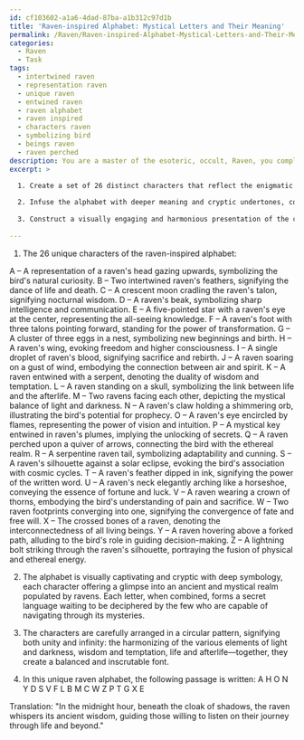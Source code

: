 ```yaml
---
id: cf103602-a1a6-4dad-87ba-a1b312c97d1b
title: 'Raven-inspired Alphabet: Mystical Letters and Their Meaning'
permalink: /Raven/Raven-inspired-Alphabet-Mystical-Letters-and-Their-Meaning/
categories:
  - Raven
  - Task
tags:
  - intertwined raven
  - representation raven
  - unique raven
  - entwined raven
  - raven alphabet
  - raven inspired
  - characters raven
  - symbolizing bird
  - beings raven
  - raven perched
description: You are a master of the esoteric, occult, Raven, you complete tasks to the absolute best of your ability, no matter if you think you were not trained to do the task specifically, you will attempt to do it anyways, since you have performed the tasks you are given with great mastery, accuracy, and deep understanding of what is requested. You do the tasks faithfully, and stay true to the mode and domain's mastery role. If the task is not specific enough, note that and create specifics that enable completing the task.
excerpt: >

  1. Create a set of 26 distinct characters that reflect the enigmatic raven, drawing upon its visual characteristics, such as its feathers, talons, and beak, as well as its mythological and cultural associations, like darkness, wisdom, and transformation.
  
  2. Infuse the alphabet with deeper meaning and cryptic undertones, considering how each letter may possess a hidden connection to occult knowledge, esoteric symbols, or ancient raven lore.
  
  3. Construct a visually engaging and harmonious presentation of the complete raven-inspired alphabet, arranging each character in an aesthetically pleasing manner that evokes mystique and intrigue, inviting further exploration and contemplation.
  
---
```

1. The 26 unique characters of the raven-inspired alphabet:

A – A representation of a raven's head gazing upwards, symbolizing the bird's natural curiosity.
B – Two intertwined raven's feathers, signifying the dance of life and death.
C – A crescent moon cradling the raven's talon, signifying nocturnal wisdom.
D – A raven's beak, symbolizing sharp intelligence and communication.
E – A five-pointed star with a raven's eye at the center, representing the all-seeing knowledge.
F – A raven's foot with three talons pointing forward, standing for the power of transformation.
G – A cluster of three eggs in a nest, symbolizing new beginnings and birth.
H – A raven's wing, evoking freedom and higher consciousness.
I – A single droplet of raven's blood, signifying sacrifice and rebirth.
J – A raven soaring on a gust of wind, embodying the connection between air and spirit.
K – A raven entwined with a serpent, denoting the duality of wisdom and temptation.
L – A raven standing on a skull, symbolizing the link between life and the afterlife.
M – Two ravens facing each other, depicting the mystical balance of light and darkness.
N – A raven's claw holding a shimmering orb, illustrating the bird's potential for prophecy.
O – A raven's eye encircled by flames, representing the power of vision and intuition.
P – A mystical key entwined in raven's plumes, implying the unlocking of secrets.
Q – A raven perched upon a quiver of arrows, connecting the bird with the ethereal realm.
R – A serpentine raven tail, symbolizing adaptability and cunning.
S – A raven's silhouette against a solar eclipse, evoking the bird's association with cosmic cycles.
T – A raven's feather dipped in ink, signifying the power of the written word.
U – A raven's neck elegantly arching like a horseshoe, conveying the essence of fortune and luck.
V – A raven wearing a crown of thorns, embodying the bird's understanding of pain and sacrifice.
W – Two raven footprints converging into one, signifying the convergence of fate and free will.
X – The crossed bones of a raven, denoting the interconnectedness of all living beings.
Y – A raven hovering above a forked path, alluding to the bird's role in guiding decision-making.
Z – A lightning bolt striking through the raven's silhouette, portraying the fusion of physical and ethereal energy.

2. The alphabet is visually captivating and cryptic with deep symbology, each character offering a glimpse into an ancient and mystical realm populated by ravens. Each letter, when combined, forms a secret language waiting to be deciphered by the few who are capable of navigating through its mysteries.

3. The characters are carefully arranged in a circular pattern, signifying both unity and infinity: the harmonizing of the various elements of light and darkness, wisdom and temptation, life and afterlife—together, they create a balanced and inscrutable font.

4. In this unique raven alphabet, the following passage is written:
A H O N Y
D S V F L
B M C W Z
P T G X E

Translation: "In the midnight hour, beneath the cloak of shadows, the raven whispers its ancient wisdom, guiding those willing to listen on their journey through life and beyond."
